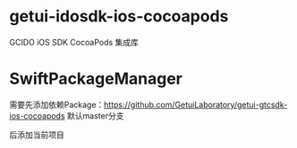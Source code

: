 # getui-idosdk-ios-cocoapods

GCIDO iOS SDK CocoaPods 集成库


# SwiftPackageManager

需要先添加依赖Package：https://github.com/GetuiLaboratory/getui-gtcsdk-ios-cocoapods 默认master分支

后添加当前项目
